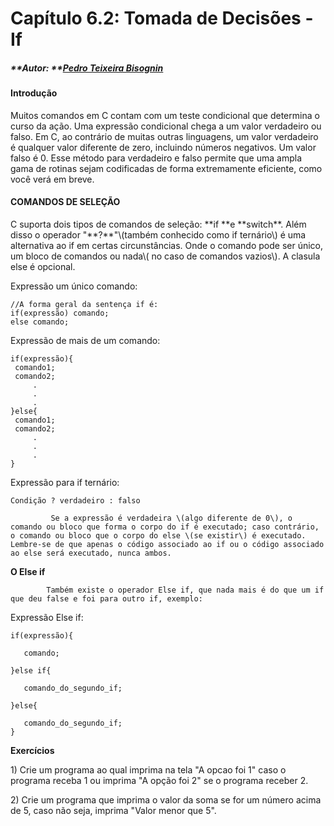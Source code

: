 # Capítulo 6.2: Tomada de Decisões - If

##### **Autor: **[**Pedro Teixeira Bisognin**](https://github.com/Pedroteixeirabisognin)

##### 

#### Introdução

Muitos comandos em C contam com um teste condicional que determina o curso da ação. Uma expressão condicional chega a um valor verdadeiro ou falso. Em C, ao contrário de muitas outras linguagens, um valor verdadeiro é qualquer valor diferente de zero, incluindo números negativos. Um valor falso é 0. Esse método para verdadeiro e falso permite que uma ampla gama de rotinas sejam codificadas de forma extremamente eficiente, como você verá em breve.

#### COMANDOS DE SELEÇÃO

C suporta dois tipos de comandos de seleção: \*\*if \*\*e \*\*switch\*\*. Além disso o operador "\*\*?\*\*"\\(também conhecido como if ternário\\) é uma alternativa ao if em certas circunstâncias. Onde o comando pode ser único, um bloco de comandos ou nada\\( no caso de comandos vazios\\). A clasula else é opcional.

Expressão um único comando:

```
//A forma geral da sentença if é:
if(expressão) comando;
else comando;
```

Expressão de mais de um comando:

```
if(expressão){
 comando1;
 comando2;
     .
     .
     .
}else{
 comando1;
 comando2;
     .
     .
     .
}
```

Expressão para if ternário:

`Condição ? verdadeiro : falso`

```
         Se a expressão é verdadeira \(algo diferente de 0\), o comando ou bloco que forma o corpo do if é executado; caso contrário, o comando ou bloco que o corpo do else \(se existir\) é executado. Lembre-se de que apenas o código associado ao if ou o código associado ao else será executado, nunca ambos.  
```

**O Else if**

```
        Também existe o operador Else if, que nada mais é do que um if que deu false e foi para outro if, exemplo: 
```

Expressão Else if:

```
if(expressão){

   comando;

}else if{

   comando_do_segundo_if;

}else{

   comando_do_segundo_if;
}
```

**Exercícios**

1\) Crie um programa ao qual imprima na tela "A opcao foi 1" caso o programa receba 1 ou imprima "A opção foi 2" se o programa receber 2.

2\) Crie um programa que imprima o valor da soma se for um número acima de 5, caso não seja, imprima "Valor menor que 5".

